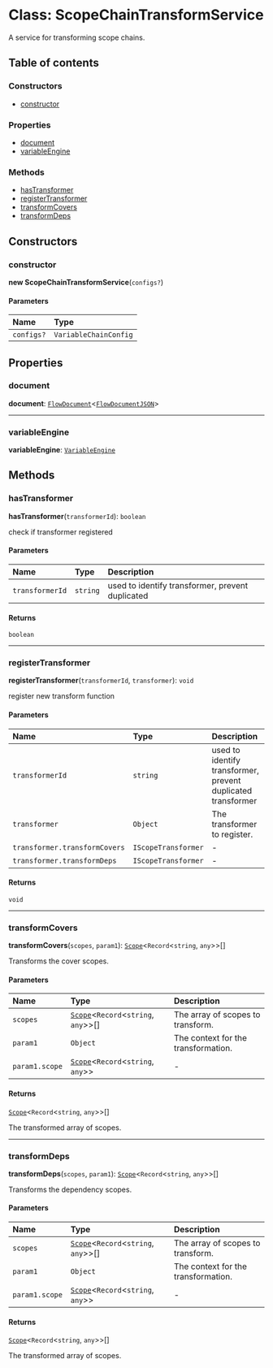 # Class: ScopeChainTransformService

A service for transforming scope chains.

## Table of contents

### Constructors

* [constructor](/en/auto-docs/editor/classes/ScopeChainTransformService.md#constructor)

### Properties

* [document](/en/auto-docs/editor/classes/ScopeChainTransformService.md#document)
* [variableEngine](/en/auto-docs/editor/classes/ScopeChainTransformService.md#variableengine)

### Methods

* [hasTransformer](/en/auto-docs/editor/classes/ScopeChainTransformService.md#hastransformer)
* [registerTransformer](/en/auto-docs/editor/classes/ScopeChainTransformService.md#registertransformer)
* [transformCovers](/en/auto-docs/editor/classes/ScopeChainTransformService.md#transformcovers)
* [transformDeps](/en/auto-docs/editor/classes/ScopeChainTransformService.md#transformdeps)

## Constructors

### constructor

**new ScopeChainTransformService**(`configs?`)

#### Parameters

| Name | Type |
| :------ | :------ |
| `configs?` | `VariableChainConfig` |

## Properties

### document

**document**: [`FlowDocument`](/en/auto-docs/editor/classes/FlowDocument.md)<[`FlowDocumentJSON`](/en/auto-docs/editor/types/FlowDocumentJSON.md)>

***

### variableEngine

**variableEngine**: [`VariableEngine`](/en/auto-docs/editor/classes/VariableEngine.md)

## Methods

### hasTransformer

**hasTransformer**(`transformerId`): `boolean`

check if transformer registered

#### Parameters

| Name | Type | Description |
| :------ | :------ | :------ |
| `transformerId` | `string` | used to identify transformer, prevent duplicated |

#### Returns

`boolean`

***

### registerTransformer

**registerTransformer**(`transformerId`, `transformer`): `void`

register new transform function

#### Parameters

| Name | Type | Description |
| :------ | :------ | :------ |
| `transformerId` | `string` | used to identify transformer, prevent duplicated transformer |
| `transformer` | `Object` | The transformer to register. |
| `transformer.transformCovers` | `IScopeTransformer` | - |
| `transformer.transformDeps` | `IScopeTransformer` | - |

#### Returns

`void`

***

### transformCovers

**transformCovers**(`scopes`, `param1`): [`Scope`](/en/auto-docs/editor/classes/Scope.md)<`Record`<`string`, `any`>>\[]

Transforms the cover scopes.

#### Parameters

| Name | Type | Description |
| :------ | :------ | :------ |
| `scopes` | [`Scope`](/en/auto-docs/editor/classes/Scope.md)<`Record`<`string`, `any`>>\[] | The array of scopes to transform. |
| `param1` | `Object` | The context for the transformation. |
| `param1.scope` | [`Scope`](/en/auto-docs/editor/classes/Scope.md)<`Record`<`string`, `any`>> | - |

#### Returns

[`Scope`](/en/auto-docs/editor/classes/Scope.md)<`Record`<`string`, `any`>>\[]

The transformed array of scopes.

***

### transformDeps

**transformDeps**(`scopes`, `param1`): [`Scope`](/en/auto-docs/editor/classes/Scope.md)<`Record`<`string`, `any`>>\[]

Transforms the dependency scopes.

#### Parameters

| Name | Type | Description |
| :------ | :------ | :------ |
| `scopes` | [`Scope`](/en/auto-docs/editor/classes/Scope.md)<`Record`<`string`, `any`>>\[] | The array of scopes to transform. |
| `param1` | `Object` | The context for the transformation. |
| `param1.scope` | [`Scope`](/en/auto-docs/editor/classes/Scope.md)<`Record`<`string`, `any`>> | - |

#### Returns

[`Scope`](/en/auto-docs/editor/classes/Scope.md)<`Record`<`string`, `any`>>\[]

The transformed array of scopes.
